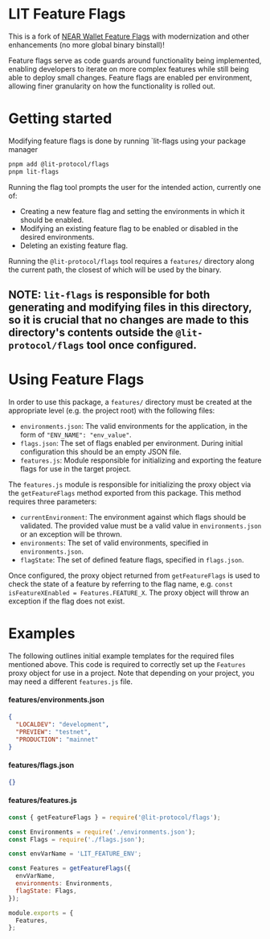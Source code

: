 # LIT Feature Flags

This is a fork of [NEAR Wallet Feature Flags](@near-wallet/feature-flags) with modernization and
other enhancements (no more global binary binstall)!

Feature flags serve as code guards around functionality being implemented, enabling developers to
iterate on more complex features while still being able to deploy small changes. Feature flags are
enabled per environment, allowing finer granularity on how the functionality is rolled out.

# Getting started

Modifying feature flags is done by running `lit-flags using your package manager

```zsh
pnpm add @lit-protocol/flags
pnpm lit-flags
```

Running the flag tool prompts the user for the intended action, currently one of:

- Creating a new feature flag and setting the environments in which it should be enabled.
- Modifying an existing feature flag to be enabled or disabled in the desired environments.
- Deleting an existing feature flag.

Running the `@lit-protocol/flags` tool requires a `features/` directory along the current path, the
closest of which will be used by the binary.

## NOTE: `lit-flags` is responsible for both generating and modifying files in this directory, so it is crucial that no changes are made to this directory's contents outside the `@lit-protocol/flags` tool once configured.

# Using Feature Flags

In order to use this package, a `features/` directory must be created at the appropriate level (e.g.
the project root) with the following files:

- `environments.json`: The valid environments for the application, in the form of
  `"ENV_NAME": "env_value"`.
- `flags.json`: The set of flags enabled per environment. During initial configuration this should
  be an empty JSON file.
- `features.js`: Module responsible for initializing and exporting the feature flags for use in the
  target project.

The `features.js` module is responsible for initializing the proxy object via the `getFeatureFlags`
method exported from this package. This method requires three parameters:

- `currentEnvironment`: The environment against which flags should be validated. The provided value
  must be a valid value in `environments.json` or an exception will be thrown.
- `environments`: The set of valid environments, specified in `environments.json`.
- `flagState`: The set of defined feature flags, specified in `flags.json`.

Once configured, the proxy object returned from `getFeatureFlags` is used to check the state of a
feature by referring to the flag name, e.g. `const isFeatureXEnabled = Features.FEATURE_X`. The
proxy object will throw an exception if the flag does not exist.

# Examples

The following outlines initial example templates for the required files mentioned above. This code
is required to correctly set up the `Features` proxy object for use in a project. Note that
depending on your project, you may need a different `features.js` file.

#### features/environments.json

```json
{
  "LOCALDEV": "development",
  "PREVIEW": "testnet",
  "PRODUCTION": "mainnet"
}
```

#### features/flags.json

```json
{}
```

#### features/features.js

```js
const { getFeatureFlags } = require('@lit-protocol/flags');

const Environments = require('./environments.json');
const Flags = require('./flags.json');

const envVarName = 'LIT_FEATURE_ENV';

const Features = getFeatureFlags({
  envVarName,
  environments: Environments,
  flagState: Flags,
});

module.exports = {
  Features,
};
```
